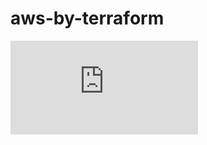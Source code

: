 # aws-by-terraform
![terrraform](https://github.com/Badrul012/aws-by-terraform/blob/master/graph.pdf)
